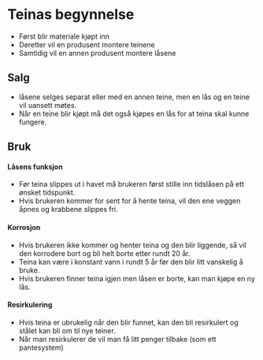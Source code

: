 # Teinas begynnelse
- Først blir materiale kjøpt inn
- Deretter vil en produsent montere teinene
- Samtidig vil en annen produsent montere låsene
## Salg
- låsene selges separat eller med en annen teine, men en lås og en teine vil uansett møtes.
- Når en teine blir kjøpt må det også kjøpes en lås for at teina skal kunne fungere.
## Bruk
#### Låsens funksjon
- Før teina slippes ut i havet må brukeren først stille inn tidslåsen på ett ønsket tidspunkt.
- Hvis brukeren kommer for sent for å hente teina, vil den ene veggen åpnes og krabbene slippes fri.
#### Korrosjon
- Hvis brukeren ikke kommer og henter teina og den blir liggende, så vil den korrodere bort og bli helt borte etter rundt 20 år.
- Teina kan være i konstant vann i rundt 5 år før den blir litt vanskelig å bruke.
- Hvis brukeren finner teina igjen men låsen er borte, kan man kjøpe en ny lås.
#### Resirkulering
- Hvis teina er ubrukelig når den blir funnet, kan den bli resirkulert og stålet kan bli om til nye teiner.
- Når man resirkulerer de vil man få litt penger tilbake (som ett pantesystem)
